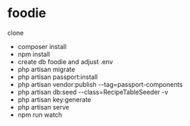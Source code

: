 # foodie

clone

<ul>
  <li>composer install </li>
 <li>npm install</li>
 <li>create db foodie and adjust .env</li>
 <li>php artisan migrate</li>
 <li>php artisan passport:install</li> 
 <li>php artisan vendor:publish --tag=passport-components</li>
 <li>php artisan db:seed --class=RecipeTableSeeder -v </li>
 <li>php artisan key:generate</li>
 <li>php artisan serve</li>
 <li>npm run watch</li>
</li>
